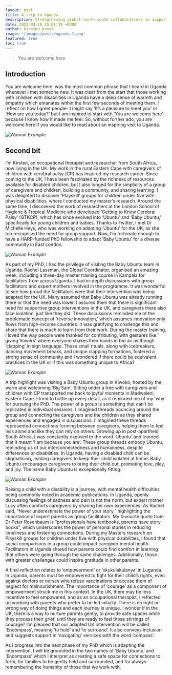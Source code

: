 ```yaml
---
layout: post
title: A trip to Uganda
description: Strengthening global north-south collaborations in supporting caregivers of children with disabilities
date: 2023-03-18 15:01:35 +0300
author: kirsten_prest
image: '/images/posts/uganda-1.png'
featured: true
toc: true
---
```


> You are welcome here

## Introduction

You are welcome here’ was the most common phrase that I heard in Uganda whenever I met someone new. It was clear from the start that those working with children with disabilities in Uganda have a deep sense of warmth and empathy which emanates within the first few seconds of meeting them. I reflect on how I greet people- I might say ‘It’s a pleasure to meet you’ or ‘How are you today?’ but I am inspired to start with ‘You are welcome here’ because I know how it made me feel. So, without further ado, you are welcome here if you would like to read about an inspiring visit to Uganda.

![Woman]({{site.baseurl}}/images/posts/uganda-2.png)
*Example*

## Second bit

I’m Kirsten, an occupational therapist and researcher from South Africa, now living in the UK. My work in the rural Eastern Cape with caregivers of children with cerebral palsy (CP) has inspired my research career. Since coming to the UK, I have been fascinated by the richness of resources available for disabled children, but I also longed for the simplicity of a group of caregivers and children, building a community, and sharing learning. I was delighted to discover ‘Playskill’ groups for children under five with physical disabilities, where I conducted my master’s research. Around the same time, I discovered the work of researchers at the London School of Hygiene & Tropical Medicine who developed ‘Getting to Know Cerebral Palsy’ (GTKCP), which has since evolved into ‘Ubuntu’ and ‘Baby Ubuntu,’ specifically for young children and babies. Thanks to Twitter, I met Dr Michelle Heys, who was working on adapting ‘Ubuntu’ for the UK, as she too recognised the need for group support. Now, I’m fortunate enough to have a HARP-funded PhD fellowship to adapt ‘Baby Ubuntu’ for a diverse community in East London.

![Woman]({{site.baseurl}}/images/posts/uganda-3.png)
*Example*

As part of my PhD, I had the privilege of visiting the Baby Ubuntu team in Uganda. Rachel Lassman, the Global Coordinator, organised an amazing week, including a three-day master training course in Kampala for facilitators from across Uganda. I had in-depth discussions with group facilitators and expert mothers involved in the programme. It was wonderful to see how proud the facilitators were that their intervention was being adapted for the UK. Many assumed that Baby Ubuntu was already running there or that the need was lower. I assured them that there is significant need for supportive group interventions in the UK, and caregivers there also face isolation, just like they did. These discussions  reminded me of the problematic concept of ‘reverse innovation,’ which assumes innovation only flows from high-income countries. It was gratifying to challenge this and share that there is much to learn from their work. During the master training, I loved the way people were thanked for contributing, with gestures like ‘ giving flowers’ where everyone shakes their hands in the air as though ‘clapping’ in sign language. These small rituals, along with icebreakers, dancing movement breaks, and unique clapping formations, fostered a strong sense of community and I wondered if there could be equivalent practices in the UK or if this was something unique to Africa?

![Woman]({{site.baseurl}}/images/posts/uganda-4.png)
*Example*

A trip highlight was visiting a Baby Ubuntu group in Kiwoko, hosted by the warm and welcoming ‘Big Sam’. Sitting under a tree with caregivers and children with CP transported me back to joyful moments in Madwaleni, Eastern Cape. I tried to bottle up every detail, as it reminded me of my ‘why’ for pursuing the PhD. The power of a group is something that can’t be replicated in individual sessions. I imagined threads bouncing around the group and connecting the caregivers and the children as they shared experiences and engaged in discussions. I imagined these threads represented connections forming between caregivers, helping them to feel less alone and like they can rely on others. Growing up in post-apartheid South Africa, I was constantly exposed to the word ‘Ubuntu’ and learned that it meant ‘I am because you are’. These group threads embody Ubuntu, reminding us of our interconnectedness and humanness, despite differences or disabilities. In Uganda, having a disabled child can be stigmatising, leading caregivers to keep their child isolated at home. Baby Ubuntu encourages caregivers to bring their child out, promoting love, play, and joy. The name Baby Ubuntu is exceptionally fitting.

![Woman]({{site.baseurl}}/images/posts/uganda-5.png)
*Example*

Raising a child with a disability is a journey, with mental health difficulties being commonly noted in academic publications. In Uganda, openly discussing feelings of sadness and pain is not the norm, but expert mother Lucy often comforts caregivers by sharing her own experiences. As Rachel said, “Never underestimate the power of your story,” highlighting the importance of expert parents as group facilitators. My favourite quote from Dr Peter Rosenbaum is “professionals have textbooks, parents have story books”, which underscores the power of personal stories in reducing loneliness and fostering connections. During my Masters research on Playskill groups for children under five with physical disabilities, I found that social comparisons in a group could impact caregiver mental health. Facilitators in Uganda shared how parents could find comfort in learning that others were going through the same challenges. Additionally, those with greater challenges could inspire gratitude in other parents.

A final reflection relates to ‘empowerment’ or ‘okukulakulanya’ in Luganda. In Uganda, parents must be empowered to fight for their child’s rights, even against doctors or nurses who refuse vaccinations or accuse them of neglect for malnourishment. The importance of ‘courage’ as a component of empowerment struck me in this context. In the UK, there may be less incentive to feel empowered, and as an occupational therapist, I reflected on working with parents who prefer to be led initially. There is no right or wrong way of doing things and each journey is unique. I wonder if in the UK, there is a way to nurture parents gently, to provide safe spaces while they process their grief, until they are ready to feel those stirrings of courage? I’m pleased that our adapted UK intervention will be called ‘Encompass’, meaning ‘to hold’ and ‘to surround’. It also conveys inclusion and suggests support in ‘navigating’ services with the word ‘compass’.

As I progress into the next phase of my PhD which is adapting the intervention, I will be grounded in the two names of ‘Baby Ubuntu’ and ‘Encompass’ which I interpret as creating a safe space for connections to form, for families to be gently held and surrounded, and for always remembering the humanity of those that we work with.